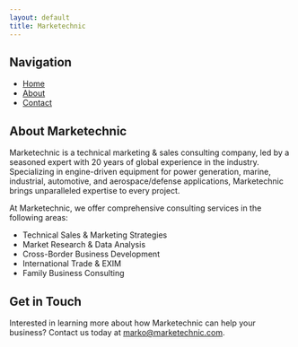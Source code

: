 ```yaml
---
layout: default
title: Marketechnic
---
```

## Navigation

- [Home](index.md)
- [About](about.md)
- [Contact](contact.md)

## About Marketechnic

Marketechnic is a technical marketing & sales consulting company, led by a seasoned expert with 20 years of global experience in the industry. Specializing in engine-driven equipment for power generation, marine, industrial, automotive, and aerospace/defense applications, Marketechnic brings unparalleled expertise to every project.

At Marketechnic, we offer comprehensive consulting services in the following areas:
- Technical Sales & Marketing Strategies
- Market Research & Data Analysis
- Cross-Border Business Development
- International Trade & EXIM
- Family Business Consulting

## Get in Touch

Interested in learning more about how Marketechnic can help your business? Contact us today at [marko@marketechnic.com](mailto:marko@marketechnic.com).


